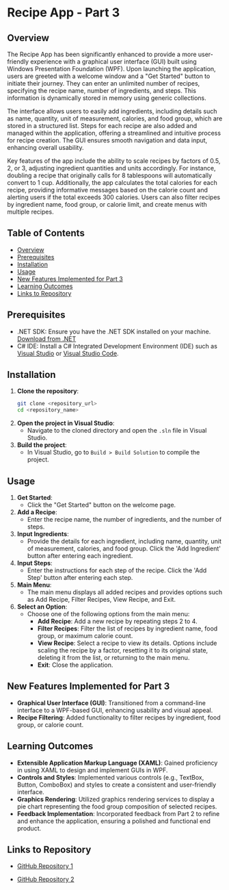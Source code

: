 # Recipe App - Part 3
 
## Overview
The Recipe App has been significantly enhanced to provide a more user-friendly experience with a graphical user interface (GUI) built using Windows Presentation Foundation (WPF). Upon launching the application, users are greeted with a welcome window and a "Get Started" button to initiate their journey. They can enter an unlimited number of recipes, specifying the recipe name, number of ingredients, and steps. This information is dynamically stored in memory using generic collections.
 
The interface allows users to easily add ingredients, including details such as name, quantity, unit of measurement, calories, and food group, which are stored in a structured list. Steps for each recipe are also added and managed within the application, offering a streamlined and intuitive process for recipe creation. The GUI ensures smooth navigation and data input, enhancing overall usability.
 
Key features of the app include the ability to scale recipes by factors of 0.5, 2, or 3, adjusting ingredient quantities and units accordingly. For instance, doubling a recipe that originally calls for 8 tablespoons will automatically convert to 1 cup. Additionally, the app calculates the total calories for each recipe, providing informative messages based on the calorie count and alerting users if the total exceeds 300 calories. Users can also filter recipes by ingredient name, food group, or calorie limit, and create menus with multiple recipes.
 
 
## Table of Contents
- [Overview](#overview)
- [Prerequisites](#prerequisites)
- [Installation](#installation)
- [Usage](#usage)
- [New Features Implemented for Part 3](#new-features-implemented-for-part-3)
- [Learning Outcomes](#learning-outcomes)
- [Links to Repository](#links-to-repository)
 
## Prerequisites
- .NET SDK: Ensure you have the .NET SDK installed on your machine. [Download from .NET](https://dotnet.microsoft.com/download)
- C# IDE: Install a C# Integrated Development Environment (IDE) such as [Visual Studio](https://visualstudio.microsoft.com/) or [Visual Studio Code](https://code.visualstudio.com/).
 
## Installation
1. **Clone the repository**:
    ```sh
    git clone <repository_url>
    cd <repository_name>
    ```
2. **Open the project in Visual Studio**:
    - Navigate to the cloned directory and open the `.sln` file in Visual Studio.
3. **Build the project**:
    - In Visual Studio, go to `Build > Build Solution` to compile the project.
 
## Usage
1. **Get Started**:
    - Click the "Get Started" button on the welcome page.
2. **Add a Recipe**:
    - Enter the recipe name, the number of ingredients, and the number of steps.
3. **Input Ingredients**:
    - Provide the details for each ingredient, including name, quantity, unit of measurement, calories, and food group. Click the 'Add Ingredient' button after entering each ingredient.
4. **Input Steps**:
    - Enter the instructions for each step of the recipe. Click the 'Add Step' button after entering each step.
5. **Main Menu**:
    - The main menu displays all added recipes and provides options such as Add Recipe, Filter Recipes, View Recipe, and Exit.
6. **Select an Option**:
    - Choose one of the following options from the main menu:
        - **Add Recipe**: Add a new recipe by repeating steps 2 to 4.
        - **Filter Recipes**: Filter the list of recipes by ingredient name, food group, or maximum calorie count.
        - **View Recipe**: Select a recipe to view its details. Options include scaling the recipe by a factor, resetting it to its original state, deleting it from the list, or returning to the main menu.
        - **Exit**: Close the application.
 
## New Features Implemented for Part 3
- **Graphical User Interface (GUI)**: Transitioned from a command-line interface to a WPF-based GUI, enhancing usability and visual appeal.
- **Recipe Filtering**: Added functionality to filter recipes by ingredient, food group, or calorie count.
 
## Learning Outcomes
- **Extensible Application Markup Language (XAML)**: Gained proficiency in using XAML to design and implement GUIs in WPF.
- **Controls and Styles**: Implemented various controls (e.g., TextBox, Button, ComboBox) and styles to create a consistent and user-friendly interface.
- **Graphics Rendering**: Utilized graphics rendering services to display a pie chart representing the food group composition of selected recipes.
- **Feedback Implementation**: Incorporated feedback from Part 2 to refine and enhance the application, ensuring a polished and functional end product.
## Links to Repository
- [GitHub Repository 1](https://github.com/VCDN-2024/prog6221-part-1-ST10343093)
 
- [GitHub Repository 2](https://github.com/ST10343093/Progpart2.)
 

